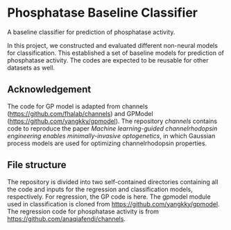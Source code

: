 # Phosphatase Baseline Classifier
A baseline classifier for prediction of phosphatase activity.

In this project, we constructed and evaluated different non-neural models for classification. This established a set of baseline models for prediction of phosphatase activity. The codes are expected to be reusable for other datasets as well.

## Acknowledgement

The code for GP model is adapted from channels (https://github.com/fhalab/channels) and GPModel (https://github.com/yangkky/gpmodel). The repository *channels* contains code to reproduce the paper *Machine learning-guided channelrhodopsin engineering enables minimally-invasive optogenetics*, in which Gaussian process models are used for optimizing channelrhodopsin properties. 


## File structure

The repository is divided into two self-contained directories containing all the code and inputs for the regression and classification models, respectively. For regression, the GP code is here. The gpmodel module used in classification is cloned from https://github.com/yangkky/gpmodel. The regression code for phosphatase activity is from https://github.com/anaqiafendi/channels.

